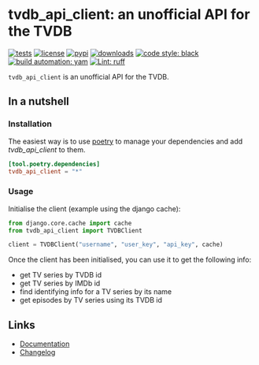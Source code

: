 # tvdb_api_client: an unofficial API for the TVDB

[![tests][test_badge]][test_url]
[![license][licence_badge]][licence_url]
[![pypi][pypi_badge]][pypi_url]
[![downloads][pepy_badge]][pepy_url]
[![code style: black][black_badge]][black_url]
[![build automation: yam][yam_badge]][yam_url]
[![Lint: ruff][ruff_badge]][ruff_url]

`tvdb_api_client` is an unofficial API for the TVDB.

## In a nutshell

### Installation

The easiest way is to use [poetry](https://python-poetry.org/) to manage
your dependencies and add _tvdb_api_client_ to them.

```toml
[tool.poetry.dependencies]
tvdb_api_client = "*"
```

### Usage

Initialise the client (example using the django cache):

```python
from django.core.cache import cache
from tvdb_api_client import TVDBClient

client = TVDBClient("username", "user_key", "api_key", cache)
```

Once the client has been initialised, you can use it to get the
following info:

-   get TV series by TVDB id
-   get TV series by IMDb id
-   find identifying info for a TV series by its name
-   get episodes by TV series using its TVDB id

## Links

-   [Documentation]
-   [Changelog]

[test_badge]: https://github.com/spapanik/tvdb_api_client/actions/workflows/tests.yml/badge.svg
[test_url]: https://github.com/spapanik/tvdb_api_client/actions/workflows/tests.yml
[licence_badge]: https://img.shields.io/pypi/l/tvdb-api-client
[licence_url]: https://github.com/spapanik/tvdb_api_client/blob/main/docs/LICENSE.md
[pypi_badge]: https://img.shields.io/pypi/v/tvdb-api-client
[pypi_url]: https://pypi.org/project/tvdb-api-client
[pepy_badge]: https://pepy.tech/badge/tvdb-api-client
[pepy_url]: https://pepy.tech/project/tvdb-api-client
[black_badge]: https://img.shields.io/badge/code%20style-black-000000.svg
[black_url]: https://github.com/psf/black
[yam_badge]: https://img.shields.io/badge/build%20automation-yamk-success
[yam_url]: https://github.com/spapanik/yamk
[ruff_badge]: https://img.shields.io/endpoint?url=https://raw.githubusercontent.com/charliermarsh/ruff/main/assets/badge/v1.json
[ruff_url]: https://github.com/charliermarsh/ruff
[Documentation]: https://tvdb-api-client.readthedocs.io/en/stable/
[Changelog]: https://github.com/spapanik/tvdb_api_client/blob/main/docs/CHANGELOG.md

